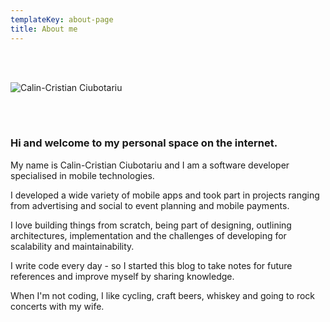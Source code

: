 ```yaml
---
templateKey: about-page
title: About me
---
```

<br />
<br />

![Calin-Cristian Ciubotariu](/img/fotoram.io.png "This is me.")

<br />
<br />

### Hi and welcome to my personal space on the internet.

My name is Calin-Cristian Ciubotariu and I am a software developer specialised in mobile technologies. 

I developed a wide variety of mobile apps and took part in projects ranging from advertising and social to event planning and mobile payments. 

I love building things from scratch, being part of designing, outlining architectures, implementation and the challenges of developing for scalability and maintainability.

I write code every day - so I started this blog to take notes for future references and improve myself by sharing knowledge.

When I'm not coding, I like cycling, craft beers, whiskey and going to rock concerts with my wife.
